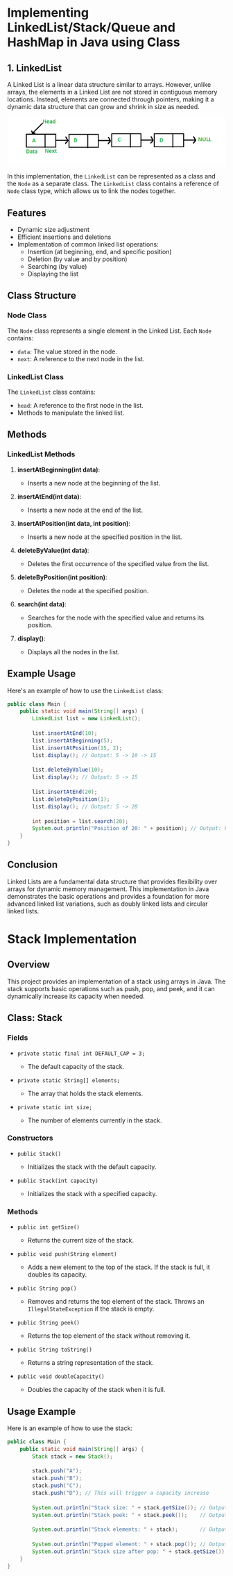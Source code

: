 
# Implementing LinkedList/Stack/Queue and HashMap in Java using Class

## 1. LinkedList

A Linked List is a linear data structure similar to arrays. However, unlike arrays, the elements in a Linked List are not stored in contiguous memory locations. Instead, elements are connected through pointers, making it a dynamic data structure that can grow and shrink in size as needed.

![Linked List Structure](Linkedlist.png)

In this implementation, the `LinkedList` can be represented as a class and the `Node` as a separate class. The `LinkedList` class contains a reference of `Node` class type, which allows us to link the nodes together.

## Features

- Dynamic size adjustment
- Efficient insertions and deletions
- Implementation of common linked list operations:
  - Insertion (at beginning, end, and specific position)
  - Deletion (by value and by position)
  - Searching (by value)
  - Displaying the list

## Class Structure

### Node Class

The `Node` class represents a single element in the Linked List. Each `Node` contains:
- `data`: The value stored in the node.
- `next`: A reference to the next node in the list.

### LinkedList Class

The `LinkedList` class contains:
- `head`: A reference to the first node in the list.
- Methods to manipulate the linked list.

## Methods

### LinkedList Methods

1. **insertAtBeginning(int data)**:
   - Inserts a new node at the beginning of the list.

2. **insertAtEnd(int data)**:
   - Inserts a new node at the end of the list.

3. **insertAtPosition(int data, int position)**:
   - Inserts a new node at the specified position in the list.

4. **deleteByValue(int data)**:
   - Deletes the first occurrence of the specified value from the list.

5. **deleteByPosition(int position)**:
   - Deletes the node at the specified position.

6. **search(int data)**:
   - Searches for the node with the specified value and returns its position.

7. **display()**:
   - Displays all the nodes in the list.

## Example Usage

Here's an example of how to use the `LinkedList` class:

```java
public class Main {
    public static void main(String[] args) {
        LinkedList list = new LinkedList();

        list.insertAtEnd(10);
        list.insertAtBeginning(5);
        list.insertAtPosition(15, 2);
        list.display(); // Output: 5 -> 10 -> 15

        list.deleteByValue(10);
        list.display(); // Output: 5 -> 15

        list.insertAtEnd(20);
        list.deleteByPosition(1);
        list.display(); // Output: 5 -> 20

        int position = list.search(20);
        System.out.println("Position of 20: " + position); // Output: Position of 20: 2
    }
}
```

## Conclusion

Linked Lists are a fundamental data structure that provides flexibility over arrays for dynamic memory management. This implementation in Java demonstrates the basic operations and provides a foundation for more advanced linked list variations, such as doubly linked lists and circular linked lists.

# Stack Implementation

## Overview

This project provides an implementation of a stack using arrays in Java. The stack supports basic operations such as push, pop, and peek, and it can dynamically increase its capacity when needed.

## Class: Stack

### Fields

- `private static final int DEFAULT_CAP = 3;`
  - The default capacity of the stack.
  
- `private static String[] elements;`
  - The array that holds the stack elements.
  
- `private static int size;`
  - The number of elements currently in the stack.

### Constructors

- `public Stack()`
  - Initializes the stack with the default capacity.
  
- `public Stack(int capacity)`
  - Initializes the stack with a specified capacity.

### Methods

- `public int getSize()`
  - Returns the current size of the stack.

- `public void push(String element)`
  - Adds a new element to the top of the stack. If the stack is full, it doubles its capacity.

- `public String pop()`
  - Removes and returns the top element of the stack. Throws an `IllegalStateException` if the stack is empty.

- `public String peek()`
  - Returns the top element of the stack without removing it.

- `public String toString()`
  - Returns a string representation of the stack.

- `public void doubleCapacity()`
  - Doubles the capacity of the stack when it is full.

## Usage Example

Here is an example of how to use the stack:

```java
public class Main {
    public static void main(String[] args) {
        Stack stack = new Stack();

        stack.push("A");
        stack.push("B");
        stack.push("C");
        stack.push("D"); // This will trigger a capacity increase

        System.out.println("Stack size: " + stack.getSize()); // Output: 4
        System.out.println("Stack peek: " + stack.peek());    // Output: D

        System.out.println("Stack elements: " + stack);       // Output: [A, B, C, D, null, null]

        System.out.println("Popped element: " + stack.pop()); // Output: D
        System.out.println("Stack size after pop: " + stack.getSize()); // Output: 3
    }
}
